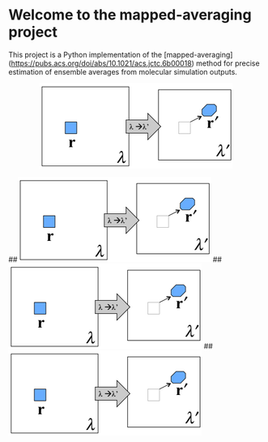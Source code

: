 Welcome to the mapped-averaging project
=========================================

This project is a Python implementation of the [mapped-averaging] (https://pubs.acs.org/doi/abs/10.1021/acs.jctc.6b00018) method for precise estimation of ensemble averages from molecular simulation outputs.


<p align="center">
  <img src="docs/source/pyhma_logo.png"/>
</p>


##![pyhma logo](docs/source/pyhma_logo.png)
##![pyhma logo](docs/source/pyhma_logo.png)
##![pyhma logo](docs/source/pyhma_logo.png)
